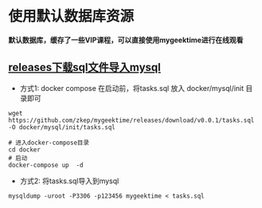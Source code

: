 # 使用默认数据库资源

**默认数据库，缓存了一些VIP课程，可以直接使用mygeektime进行在线观看**


## [releases下载sql文件导入mysql](https://github.com/zkep/mygeektime/releases)


* 方式1: docker compose 在启动前，将tasks.sql 放入 docker/mysql/init 目录即可
```shell
wget https://github.com/zkep/mygeektime/releases/download/v0.0.1/tasks.sql -O docker/mysql/init/tasks.sql

# 进入docker-compose目录
cd docker
# 启动
docker-compose up  -d
```
* 方式2: 将tasks.sql导入到mysql
```shell
mysqldump -uroot -P3306 -p123456 mygeektime < tasks.sql
```

